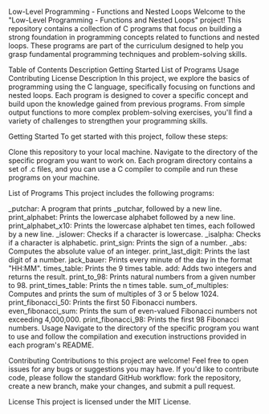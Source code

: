 Low-Level Programming - Functions and Nested Loops
Welcome to the "Low-Level Programming - Functions and Nested Loops" project! This repository contains a collection of C programs that focus on building a strong foundation in programming concepts related to functions and nested loops. These programs are part of the curriculum designed to help you grasp fundamental programming techniques and problem-solving skills.

Table of Contents
Description
Getting Started
List of Programs
Usage
Contributing
License
Description
In this project, we explore the basics of programming using the C language, specifically focusing on functions and nested loops. Each program is designed to cover a specific concept and build upon the knowledge gained from previous programs. From simple output functions to more complex problem-solving exercises, you'll find a variety of challenges to strengthen your programming skills.

Getting Started
To get started with this project, follow these steps:

Clone this repository to your local machine.
Navigate to the directory of the specific program you want to work on.
Each program directory contains a set of .c files, and you can use a C compiler to compile and run these programs on your machine.

List of Programs
This project includes the following programs:

_putchar: A program that prints _putchar, followed by a new line.
print_alphabet: Prints the lowercase alphabet followed by a new line.
print_alphabet_x10: Prints the lowercase alphabet ten times, each followed by a new line.
_islower: Checks if a character is lowercase.
_isalpha: Checks if a character is alphabetic.
print_sign: Prints the sign of a number.
_abs: Computes the absolute value of an integer.
print_last_digit: Prints the last digit of a number.
jack_bauer: Prints every minute of the day in the format "HH:MM".
times_table: Prints the 9 times table.
add: Adds two integers and returns the result.
print_to_98: Prints natural numbers from a given number to 98.
print_times_table: Prints the n times table.
sum_of_multiples: Computes and prints the sum of multiples of 3 or 5 below 1024.
print_fibonacci_50: Prints the first 50 Fibonacci numbers.
even_fibonacci_sum: Prints the sum of even-valued Fibonacci numbers not exceeding 4,000,000.
print_fibonacci_98: Prints the first 98 Fibonacci numbers.
Usage
Navigate to the directory of the specific program you want to use and follow the compilation and execution instructions provided in each program's README.

Contributing
Contributions to this project are welcome! Feel free to open issues for any bugs or suggestions you may have. If you'd like to contribute code, please follow the standard GitHub workflow: fork the repository, create a new branch, make your changes, and submit a pull request.

License
This project is licensed under the MIT License.

